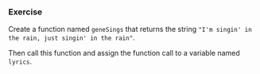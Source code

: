 <!--{ ids:[148], language:'JavaScript', type:'workshop', order: 4, name:'`return` statement', description:"Stop a function's execution" } -->

### Exercise

Create a function named `geneSings` that returns the string `"I'm singin' in the rain, just singin' in the rain"`.

Then call this function and assign the function call to a variable named `lyrics`.
